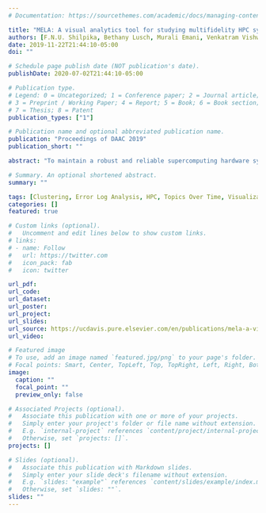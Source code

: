 ```yaml
---
# Documentation: https://sourcethemes.com/academic/docs/managing-content/

title: "MELA: A visual analytics tool for studying multifidelity HPC system logs"
authors: [F.N.U. Shilpika, Bethany Lusch, Murali Emani, Venkatram Vishwanath, Michael E. Papka, Kwan Liu Ma]
date: 2019-11-22T21:44:10-05:00
doi: ""

# Schedule page publish date (NOT publication's date).
publishDate: 2020-07-02T21:44:10-05:00

# Publication type.
# Legend: 0 = Uncategorized; 1 = Conference paper; 2 = Journal article;
# 3 = Preprint / Working Paper; 4 = Report; 5 = Book; 6 = Book section;
# 7 = Thesis; 8 = Patent
publication_types: ["1"]

# Publication name and optional abbreviated publication name.
publication: "Proceedings of DAAC 2019"
publication_short: ""

abstract: "To maintain a robust and reliable supercomputing hardware system there is a critical need to understand various system events, including failures occurring in the system. Toward this goal, we analyze various system logs such as error logs, job logs and environment logs from Argonne Leadership Computing Facility's (ALCF) Theta Cray XC40 supercomputer. This log data incorporates multiple subsystem and component measurements at various fidelity levels and temporal resolutions-a very diverse and massive dataset. To effectively identify various patterns that characterize system behavior and faults over time, we have developed a visual analytics tool, MELA, to better identify patterns and glean insights from these log data."

# Summary. An optional shortened abstract.
summary: ""

tags: [Clustering, Error Log Analysis, HPC, Topics Over Time, Visualization]
categories: []
featured: true

# Custom links (optional).
#   Uncomment and edit lines below to show custom links.
# links:
# - name: Follow
#   url: https://twitter.com
#   icon_pack: fab
#   icon: twitter

url_pdf:
url_code:
url_dataset:
url_poster:
url_project:
url_slides:
url_source: https://ucdavis.pure.elsevier.com/en/publications/mela-a-visual-analytics-tool-for-studying-multifidelity-hpc-syste
url_video:

# Featured image
# To use, add an image named `featured.jpg/png` to your page's folder. 
# Focal points: Smart, Center, TopLeft, Top, TopRight, Left, Right, BottomLeft, Bottom, BottomRight.
image:
  caption: ""
  focal_point: ""
  preview_only: false

# Associated Projects (optional).
#   Associate this publication with one or more of your projects.
#   Simply enter your project's folder or file name without extension.
#   E.g. `internal-project` references `content/project/internal-project/index.md`.
#   Otherwise, set `projects: []`.
projects: []

# Slides (optional).
#   Associate this publication with Markdown slides.
#   Simply enter your slide deck's filename without extension.
#   E.g. `slides: "example"` references `content/slides/example/index.md`.
#   Otherwise, set `slides: ""`.
slides: ""
---
```

